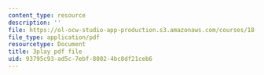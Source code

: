 ```yaml
---
content_type: resource
description: ''
file: https://ol-ocw-studio-app-production.s3.amazonaws.com/courses/18-01sc-single-variable-calculus-fall-2010/93795c93ad5c7ebf80024bc8df21ceb6_5q_3FDOkVRQ.pdf
file_type: application/pdf
resourcetype: Document
title: 3play pdf file
uid: 93795c93-ad5c-7ebf-8002-4bc8df21ceb6
---
```

